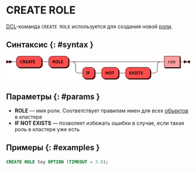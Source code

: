 # CREATE ROLE

[DCL](dcl.md)-команда `CREATE ROLE` используется для создания новой
[роли](../../tutorial/access_control.md#roles).

## Синтаксис {: #syntax }

![CREATE ROLE](../../images/ebnf/create_role.svg)

## Параметры {: #params }

* **ROLE** — имя роли. Соответствует правилам имен для всех
  [объектов](object.md) в кластере
* **IF NOT EXISTS** — позволяет избежать ошибки в случае, если такая
  роль в кластере уже есть

## Примеры {: #examples }

```sql
CREATE ROLE toy OPTION (TIMEOUT = 3.0);
```
